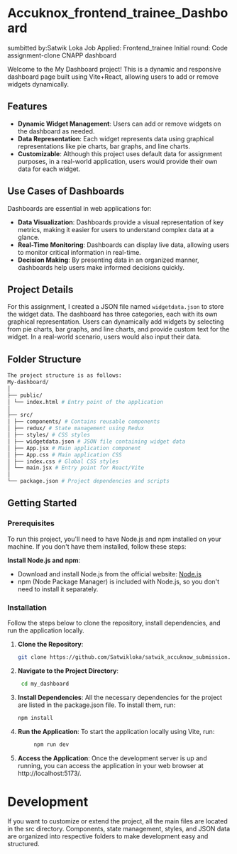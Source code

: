 # Accuknox_frontend_trainee_Dashboard

sumbitted by:Satwik Loka
Job Applied: Frontend_trainee
Initial round: Code assignment-clone CNAPP dashboard

Welcome to the My Dashboard project! This is a dynamic and responsive dashboard page built using Vite+React, allowing users to add or remove widgets dynamically.

## Features

- **Dynamic Widget Management**: Users can add or remove widgets on the dashboard as needed.
- **Data Representation**: Each widget represents data using graphical representations like pie charts, bar graphs, and line charts.
- **Customizable**: Although this project uses default data for assignment purposes, in a real-world application, users would provide their own data for each widget.

## Use Cases of Dashboards

Dashboards are essential in web applications for:

- **Data Visualization**: Dashboards provide a visual representation of key metrics, making it easier for users to understand complex data at a glance.
- **Real-Time Monitoring**: Dashboards can display live data, allowing users to monitor critical information in real-time.
- **Decision Making**: By presenting data in an organized manner, dashboards help users make informed decisions quickly.

## Project Details

For this assignment, I created a JSON file named `widgetdata.json` to store the widget data. The dashboard has three categories, each with its own graphical representation. Users can dynamically add widgets by selecting from pie charts, bar graphs, and line charts, and provide custom text for the widget. In a real-world scenario, users would also input their data.

## Folder Structure
```bash
The project structure is as follows:
My-dashboard/
│
├── public/
│ └── index.html # Entry point of the application
│
├── src/
│ ├── components/ # Contains reusable components
│ ├── redux/ # State management using Redux
│ ├── styles/ # CSS styles
│ ├── widgetdata.json # JSON file containing widget data
│ ├── App.jsx # Main application component
│ ├── App.css # Main application CSS
│ ├── index.css # Global CSS styles
│ └── main.jsx # Entry point for React/Vite
│
└── package.json # Project dependencies and scripts
```
## Getting Started

### Prerequisites

To run this project, you'll need to have Node.js and npm installed on your machine. If you don't have them installed, follow these steps:

 **Install Node.js and npm**:
   - Download and install Node.js from the official website: [Node.js](https://nodejs.org/)
   - npm (Node Package Manager) is included with Node.js, so you don't need to install it separately.

### Installation

Follow the steps below to clone the repository, install dependencies, and run the application locally.

1. **Clone the Repository**:
   ```bash
   git clone https://github.com/Satwikloka/satwik_accuknow_submission.git 
2. **Navigate to the Project Directory**:
   ```bash
    cd my_dashboard 
3. **Install Dependencies**:
All the necessary dependencies for the project are listed in the package.json file. To install them, run:
    ```bash
    npm install 
4. **Run the Application**:
To start the application locally using Vite, run:
   ```bash 
        npm run dev
5. **Access the Application**:
Once the development server is up and running, you can access the application in your web browser at http://localhost:5173/.

# Development
If you want to customize or extend the project, all the main files are located in the src directory. Components, state management, styles, and JSON data are organized into respective folders to make development easy and structured.
